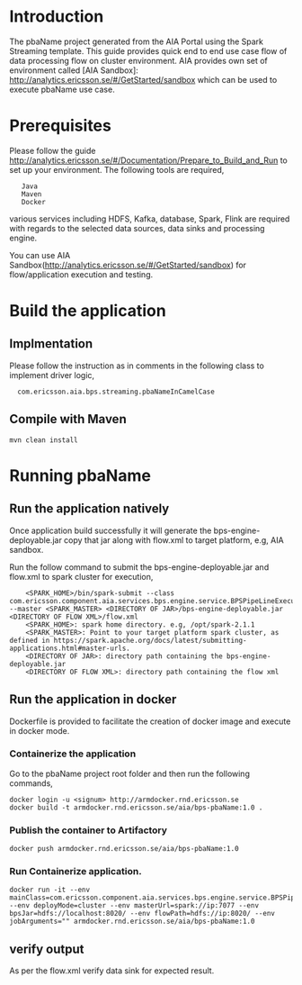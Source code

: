 # Introduction

The pbaName project generated from the AIA Portal using the Spark Streaming template.
This guide provides quick end to end use case flow of data processing flow on cluster environment.
AIA provides own set of environment called [AIA Sandbox]: http://analytics.ericsson.se/#/GetStarted/sandbox which can be used to execute pbaName use case.


# Prerequisites

Please follow the guide http://analytics.ericsson.se/#/Documentation/Prepare_to_Build_and_Run to set up your environment. The following tools are required,
```
   Java
   Maven
   Docker

```
various services including HDFS, Kafka, database, Spark, Flink are required with regards to the selected data sources, data sinks and processing engine. 

You can use AIA Sandbox(http://analytics.ericsson.se/#/GetStarted/sandbox) for flow/application execution and testing.
 
# Build the application

## Implmentation

Please follow the instruction as in comments in the following class to implement driver logic,
```
  com.ericsson.aia.bps.streaming.pbaNameInCamelCase
```

## Compile with Maven
```
mvn clean install
```

# Running pbaName
 
## Run the application natively

Once application build successfully it will generate the bps-engine-deployable.jar copy that jar along with flow.xml to target platform, e.g, AIA sandbox.

Run the follow command to submit the bps-engine-deployable.jar and flow.xml to spark cluster for execution, 
```
	<SPARK_HOME>/bin/spark-submit --class com.ericsson.component.aia.services.bps.engine.service.BPSPipeLineExecuter --master <SPARK_MASTER> <DIRECTORY OF JAR>/bps-engine-deployable.jar  <DIRECTORY OF FLOW XML>/flow.xml
	<SPARK_HOME>: spark home directory. e.g, /opt/spark-2.1.1
	<SPARK_MASTER>: Point to your target platform spark cluster, as defined in https://spark.apache.org/docs/latest/submitting-applications.html#master-urls.
	<DIRECTORY OF JAR>: directory path containing the bps-engine-deployable.jar
	<DIRECTORY OF FLOW XML>: directory path containing the flow xml 
```

		
## Run the application in docker
	
Dockerfile is provided to facilitate the creation of docker image and execute in docker mode.

### Containerize the application
Go to the pbaName project root folder and then run the following commands,
```
docker login -u <signum> http://armdocker.rnd.ericsson.se
docker build -t armdocker.rnd.ericsson.se/aia/bps-pbaName:1.0 .
```
### Publish the container to Artifactory
```
docker push armdocker.rnd.ericsson.se/aia/bps-pbaName:1.0
```
### Run Containerize application.
```
docker run -it --env mainClass=com.ericsson.component.aia.services.bps.engine.service.BPSPipeLineExecuter --env deployMode=cluster --env masterUrl=spark://ip:7077 --env bpsJar=hdfs://localhost:8020/ --env flowPath=hdfs://ip:8020/ --env jobArguments="" armdocker.rnd.ericsson.se/aia/bps-pbaName:1.0
```

## verify output 

As per the flow.xml verify data sink for expected result.